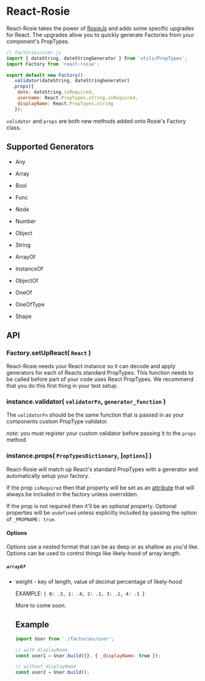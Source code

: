 # React-Rosie

React-Rosie takes the power of [RosieJs](https://github.com/rosiejs/rosie) and adds some
specific upgrades for React. The upgrades allow you to quickly generate Factories from your
component's PropTypes.

```js
// factories/user.js
import { dateString, dateStringGenerator } from 'utils/PropTypes';
import Factory from 'react-rosie';

export default new Factory()
  .validator(dateString, dateStringGenerator)
  .props({
    date: dateString.isRequired,
    username: React.PropTypes.string.isRequired,
    displayName: React.PropTypes.string
   });
```

`validator` and `props` are both new methods added onto Rosie's Factory class.

## Supported Generators

- Any
- Array
- Bool
- Func
- Node
- Number
- Object
- String

- ArrayOf
- InstanceOf
- ObjectOf
- OneOf
- OneOfType
- Shape

## API

### Factory.setUpReact( `React` )

React-Rosie needs your React instance so it can decode and apply generators for each
of Reacts standard PropTypes. This function needs to be called before part of your code
uses React PropTypes. We recommend that you do this first thing in your test setup.

### instance.validator( `validatorFn`, `generator_function` )

The `validatorFn` should be the same function that is passed in as your components custom
PropType validator.

_note:_ you must register your custom validator before passing it to the `props` method.

### instance.props( `PropTypesDictionary`, [`options`] )

React-Rosie will match up React's standard PropTypes with a generator and automatically setup
your factory.

If the prop `isRequired` then that property will be set as an
[attribute](https://github.com/rosiejs/rosie#instanceattr) that will always be included in the
factory unless overridden.

If the prop is not required then it'll be an optional property. Optional properties will be `undefined`
unless explicitly included by passing the option of `_PROPNAME: true`.

#### Options

Options use a nested format that can be as deep or as shallow as you'd like. Options can be
used to control things like likely-hood of array length.

##### `arrayOf`

- weight - <Object> key of length, value of decimal percentage of likely-hood

  EXAMPLE: `{ 0: .3, 1: .4, 2: .1, 3: .1, 4: .1 }`

More to come soon.

## Example

```js
import User from './factories/user';

// with displayName
const user1 = User.build({}, { _displayName: true });

// without displayName
const user2 = User.build();
```
